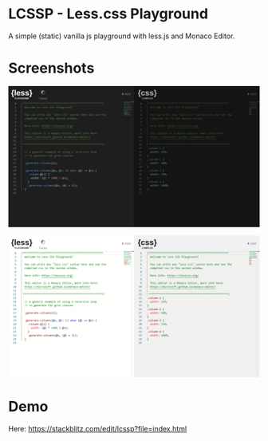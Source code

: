 # LCSSP - Less.css Playground

A simple (static) vanilla js playground with less.js and Monaco Editor.

# Screenshots

![Dark Mode](screenshot-dark.png)

![Light Mode](screenshot-light.png)

# Demo
Here: https://stackblitz.com/edit/lcssp?file=index.html
